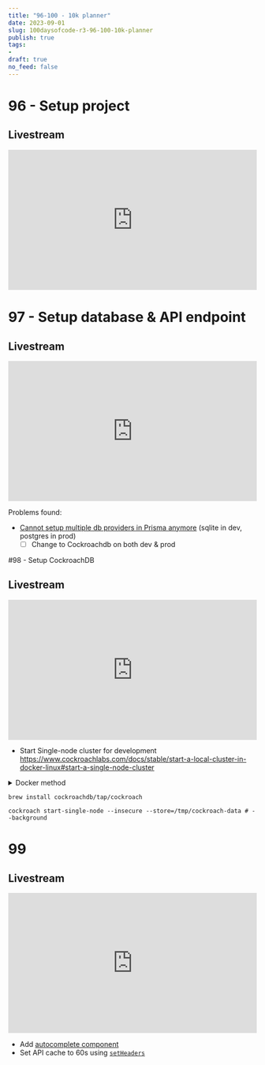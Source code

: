 ```yaml
---
title: "96-100 - 10k planner"
date: 2023-09-01
slug: 100daysofcode-r3-96-100-10k-planner
publish: true
tags:
- 
draft: true
no_feed: false
---
```

# 96 - Setup project
## Livestream

<iframe width="100%" style="aspect-ratio: 16 / 9;" src="https://www.youtube.com/embed/9Sup8rirE2c" title="YouTube video player" frameborder="0" allow="accelerometer; autoplay; clipboard-write; encrypted-media; gyroscope; picture-in-picture; web-share" allowfullscreen></iframe>

# 97 - Setup database & API endpoint

## Livestream

<iframe width="100%" style="aspect-ratio: 16 / 9;" src="https://www.youtube.com/embed/9c3YHEV6w9k" title="YouTube video player" frameborder="0" allow="accelerometer; autoplay; clipboard-write; encrypted-media; gyroscope; picture-in-picture; web-share" allowfullscreen></iframe>

Problems found:
- [Cannot setup multiple db providers in Prisma anymore](https://github.com/prisma/prisma/issues/3834) (sqlite in dev, postgres in prod)
    - [ ] Change to Cockroachdb on both dev & prod

#98 - Setup CockroachDB

## Livestream

<iframe width="100%" style="aspect-ratio: 16 / 9;" src="https://www.youtube.com/embed/I6FJ1GHZ_7E" title="YouTube video player" frameborder="0" allow="accelerometer; autoplay; clipboard-write; encrypted-media; gyroscope; picture-in-picture; web-share" allowfullscreen></iframe>

- Start Single-node cluster for development https://www.cockroachlabs.com/docs/stable/start-a-local-cluster-in-docker-linux#start-a-single-node-cluster

<details><summary>Docker method</summary>

```shell
docker volume create roach-single
docker network create -d bridge roachnet

docker run -d \
  --rm \
  --env COCKROACH_DATABASE=tenthousand_planner \
  --env COCKROACH_USER=roach \
  --env COCKROACH_PASSWORD=password \
  --name=roach-single \
  --hostname=roach-single \
  # --net=roachnet \
  -p 26257:26257 \
  -p 8080:8080 \
  -v "roach-single:/cockroach/cockroach-data"  \
  cockroachdb/cockroach:v23.1.8 start-single-node \
  --http-addr=localhost:8080 \
  --insecure
```

- Check logs

```shell
docker exec -it roach-single grep 'node starting' /cockroach/cockroach-data/logs/cockroach.log -A 11
```

- Connect

```shell
docker exec -it roach-single ./cockroach sql --url="postgresql://root@roach-single:26257/defaultdb" --insecure
```

- Stop (with 5 min grace period)

```shell
docker stop -t 300 roach-single
```

(however it does not work, so I tried using Homebrew instead)

</details>

```shell
brew install cockroachdb/tap/cockroach

cockroach start-single-node --insecure --store=/tmp/cockroach-data # --background
```

# 99

## Livestream

<iframe width="100%" style="aspect-ratio: 16 / 9;" src="https://www.youtube.com/embed/SXVGqOivcN0" title="YouTube video player" frameborder="0" allow="accelerometer; autoplay; clipboard-write; encrypted-media; gyroscope; picture-in-picture; web-share" allowfullscreen></iframe>

- Add [autocomplete component](https://www.skeleton.dev/components/autocomplete)
- Set API cache to 60s using [`setHeaders`](https://kit.svelte.dev/docs/load#headers)